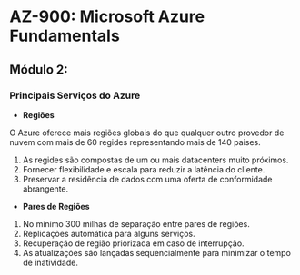 # AZ-900: Microsoft Azure Fundamentals

## Módulo 2: 

### Principais Serviços do Azure

-  **Regiões**

O Azure oferece mais regiões globais do que qualquer outro provedor de nuvem com mais de 60 regides representando mais de 140 paises.

  1. As regides são compostas de um ou mais datacenters muito próximos. 
  2. Fornecer flexibilidade e escala para reduzir a latência do cliente.
  3. Preservar a residência de dados com uma oferta de conformidade abrangente.

-  **Pares de Regiões**

  1. No minimo 300 milhas de separação entre pares de regiões.
  2. Replicações automática para alguns serviços.
  3. Recuperação de região priorizada em caso de interrupção.
  4. As atualizações são lançadas sequencialmente para minimizar o tempo de inatividade.

  